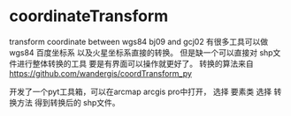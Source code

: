 # coordinateTransform
transform coordinate between wgs84 bj09 and gcj02
有很多工具可以做 wgs84 百度坐标系 以及火星坐标系直接的转换。
但是缺一个可以直接对 shp文件进行整体转换的工具
要是有界面可以操作就更好了。
转换的算法来自
https://github.com/wandergis/coordTransform_py

开发了一个pyt工具箱，可以在arcmap arcgis pro中打开，
选择 要素类
选择 转换方法
得到转换后的 shp文件。
